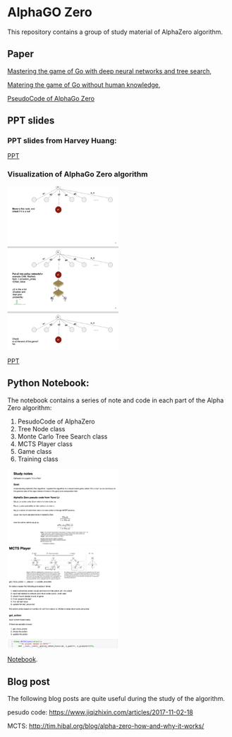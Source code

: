 # AlphaGO Zero


This repository contains a group of study material of AlphaZero algorithm.

## Paper

[Mastering the game of Go with deep neural networks and tree search](https://github.com/edchengg/alphazero_learning/blob/master/Paper/Mastering%20the%20game%20of%20Go%20with%20deep%20neural%20networks%20and%20tree%20search.pdf),

[Matering the game of Go without human knowledge](https://github.com/edchengg/alphazero_learning/blob/master/Paper/Matering%20the%20game%20of%20Go%20without%20human%20knowledge.pdf),

[PseudoCode of AlphaGo Zero](https://github.com/edchengg/alphazero_learning/tree/master/Paper)

## PPT slides

### PPT slides from Harvey Huang:

[PPT](https://github.com/edchengg/alphazero_learning/blob/master/PPT/alphaGo_v2.pdf)

### Visualization of AlphaGo Zero algorithm

<img src="ppt.png" style="width: 50%; height: 50%"/>

[PPT](https://github.com/edchengg/alphazero_learning/blob/master/PPT/Alphazero_PPT.pdf)

## Python Notebook:

The notebook contains a series of note and code in each part of the Alpha Zero algorithm:

1. PesudoCode of AlphaZero
2. Tree Node class
3. Monte Carlo Tree Search class
4. MCTS Player class
5. Game class
6. Training class

<img src="note1.png" style="width: 50%; height: 50%"/>
<img src="note2.png" style="width: 50%; height: 50%"/>

[Notebook](https://github.com/edchengg/alphazero_learning/blob/master/Notebook/AlphaZero.ipynb).


## Blog post

The following blog posts are quite useful during the study of the algorithm.

pesudo code: https://www.jiqizhixin.com/articles/2017-11-02-18 

MCTS: http://tim.hibal.org/blog/alpha-zero-how-and-why-it-works/
